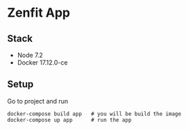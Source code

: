 # Zenfit App

## Stack

* Node 7.2
* Docker 17.12.0-ce

## Setup

Go to project and run
```
docker-compose build app   # you will be build the image
docker-compose up app      # run the app
```

